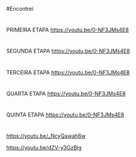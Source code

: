#Encontrei 
#
#
PRIMEIRA ETAPA
https://youtu.be/0-NF3JMs4E8
#
#
SEGUNDA ETAPA
https://youtu.be/0-NF3JMs4E8
#
#
TERCEIRA ETAPA
https://youtu.be/0-NF3JMs4E8
#
#
QUARTA ETAPA
https://youtu.be/0-NF3JMs4E8
#
#
QUINTA ETAPA
https://youtu.be/0-NF3JMs4E8
#
#
https://youtu.be/_NcyQawah6w

https://youtu.be/dZV-y3GzBlg
#
#
